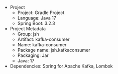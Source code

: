 * Project
    * Project: Gradle Project
    * Language: Java 17
    * Spring Boot: 3.2.3
* Project Metadata
    * Group: jsh
    * Artifact: kafka-consumer
    * Name: kafka-consumer
    * Package name: jsh.kafkaconsumer
    * Packaging: Jar
    * Java: 17
* Dependencies: Spring for Apache Kafka, Lombok